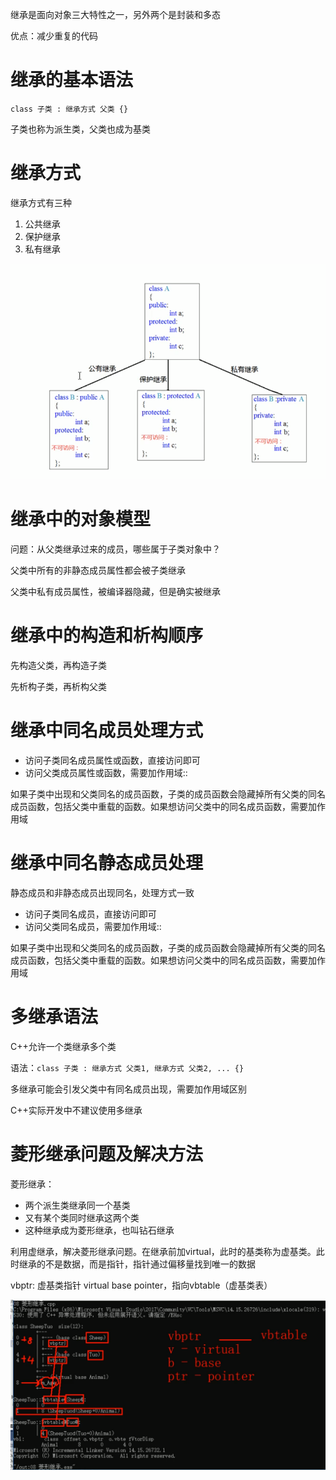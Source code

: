 继承是面向对象三大特性之一，另外两个是封装和多态

优点：减少重复的代码 

# 继承的基本语法

`class 子类 : 继承方式 父类 {}`

子类也称为派生类，父类也成为基类

# 继承方式

继承方式有三种

1. 公共继承
2. 保护继承
3. 私有继承

![image-20210102195646704](pics/11_%E7%B1%BB%E5%92%8C%E5%AF%B9%E8%B1%A1_%E7%BB%A7%E6%89%BF/image-20210102195646704.png)

# 继承中的对象模型

问题：从父类继承过来的成员，哪些属于子类对象中？

父类中所有的非静态成员属性都会被子类继承

父类中私有成员属性，被编译器隐藏，但是确实被继承

# 继承中的构造和析构顺序

先构造父类，再构造子类

先析构子类，再析构父类

# 继承中同名成员处理方式

* 访问子类同名成员属性或函数，直接访问即可
* 访问父类成员属性或函数，需要加作用域::



如果子类中出现和父类同名的成员函数，子类的成员函数会隐藏掉所有父类的同名成员函数，包括父类中重载的函数。如果想访问父类中的同名成员函数，需要加作用域

# 继承中同名静态成员处理

静态成员和非静态成员出现同名，处理方式一致

* 访问子类同名成员，直接访问即可
* 访问父类同名成员，需要加作用域::

如果子类中出现和父类同名的成员函数，子类的成员函数会隐藏掉所有父类的同名成员函数，包括父类中重载的函数。如果想访问父类中的同名成员函数，需要加作用域

# 多继承语法

C++允许一个类继承多个类

语法：`class 子类 : 继承方式 父类1, 继承方式 父类2, ... {}`

多继承可能会引发父类中有同名成员出现，需要加作用域区别

C++实际开发中不建议使用多继承

# 菱形继承问题及解决方法

菱形继承：

* 两个派生类继承同一个基类
* 又有某个类同时继承这两个类
* 这种继承成为菱形继承，也叫钻石继承



利用虚继承，解决菱形继承问题。在继承前加virtual，此时的基类称为虚基类。此时继承的不是数据，而是指针，指针通过偏移量找到唯一的数据



vbptr: 虚基类指针 virtual base pointer，指向vbtable（虚基类表）

![image-20210102231801466](pics/11_%E7%B1%BB%E5%92%8C%E5%AF%B9%E8%B1%A1_%E7%BB%A7%E6%89%BF/image-20210102231801466.png)
